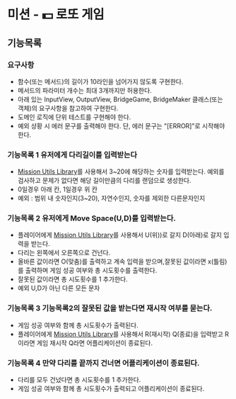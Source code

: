 # 미션 - 💵 로또 게임

## 기능목록

### 요구사항 
* 함수(또는 메서드)의 길이가 10라인을 넘어가지 않도록 구현한다.
* 메서드의 파라미터 개수는 최대 3개까지만 허용한다.
* 아래 있는 InputView, OutputView, BridgeGame, BridgeMaker 클래스(또는 객체)의 요구사항을 참고하여 구현한다.
* 도메인 로직에 단위 테스트를 구현해야 한다.
* 예외 상황 시 에러 문구를 출력해야 한다. 단, 에러 문구는 "[ERROR]"로 시작해야 한다.


### 기능목록 1 유저에게 다리길이를 입력받는다
* [Mission Utils Library](https://github.com/woowacourse-projects/javascript-mission-utils#mission-utils)를 사용해서 3~20에 해당하는 숫자를 입력받는다. 예외를 검사하고 문제가 없다면 해당 길이만큼의 다리를 랜덤으로 생성한다.
* 0일경우 아래 칸, 1일경우 위 칸
* 예외 : 범위 내 숫자인지(3~20), 자연수인지, 숫자를 제외한 다른문자인지

### 기능목록 2 유저에게 Move Space(U,D)를 입력받는다.
* 플레이어에게 [Mission Utils Library](https://github.com/woowacourse-projects/javascript-mission-utils#mission-utils)를 사용해서 U(위))로 갈지 D(아래)로 갈지 입력을 받는다.
* 다리는 왼쪽에서 오른쪽으로 건넌다.
* 올바른 값이라면 O(맞춤)를 출력하고 계속 입력을 받으며,잘못된 값이라면 x(틀림)를 출력하며 게임 성공 여부와 총 시도횟수를 출력한다.
* 잘못된 값이라면 총 시도횟수를 1 추가한다.
* 예외 U,D가 아닌 다른 모든 문자

### 기능목록 3 기능목록2의 잘못된 값을 받는다면 재시작 여부를 묻는다.
* 게임 성공 여부와 함께 총 시도횟수가 출력된다.
* 플레이어에게 [Mission Utils Library](https://github.com/woowacourse-projects/javascript-mission-utils#mission-utils)를 사용해서 R(재시작) Q(종료)을 입력받고 R이라면 게임 재시작 Q라면 어플리케이션이 종료된다.

### 기능목록 4 만약 다리를 끝까지 건너면 어플리케이션이 종료된다.
* 다리를 모두 건넜다면 총 시도횟수를 1 추가한다.
* 게임 성공 여부와 함께 총 시도횟수가 출력되고 어플리케이션이 종료된다.